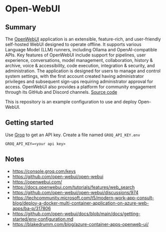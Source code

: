 # Open-WebUI

## Summary

The [OpenWebUI](https://docs.openwebui.com/) application is an extensible, feature-rich, and user-friendly self-hosted WebUI designed to operate offline. It supports various Language Model (LLM) runners, including Ollama and OpenAI-compatible APIs. Key features of OpenWebUI include support for pipelines, user experience, conversations, model management, collaboration, history & archive, voice & accessibility, code execution, integration & security, and administration. The application is designed for users to manage and control system settings, with the first account created having administrator privileges and subsequent sign-ups requiring administrator approval for access. OpenWebUI also provides a platform for community engagement through its GitHub and Discord channels. [Source code](https://github.com/open-webui/open-webui/)

This is repository is an example configuration to use and deploy Open-WebUI.

## Getting started

Use [Groq](https://console.groq.com/keys) to get an API key.  Create a file named `GROQ_API_KEY.env`

```GROQ_API_KEY.env
GROQ_API_KEY=<your api key>
```

## Notes

- https://console.groq.com/keys
- https://github.com/open-webui/open-webui
- https://openwebui.com/
- https://docs.openwebui.com/tutorials/features/web_search
- https://github.com/open-webui/open-webui/discussions/974
- https://techcommunity.microsoft.com/t5/modern-work-app-consult-blog/deploy-a-docker-multi-container-application-on-azure-web-apps/ba-p/317806
- https://github.com/open-webui/docs/blob/main/docs/getting-started/env-configuration.md
- https://blakedrumm.com/blog/azure-container-apps-openweb-ui/